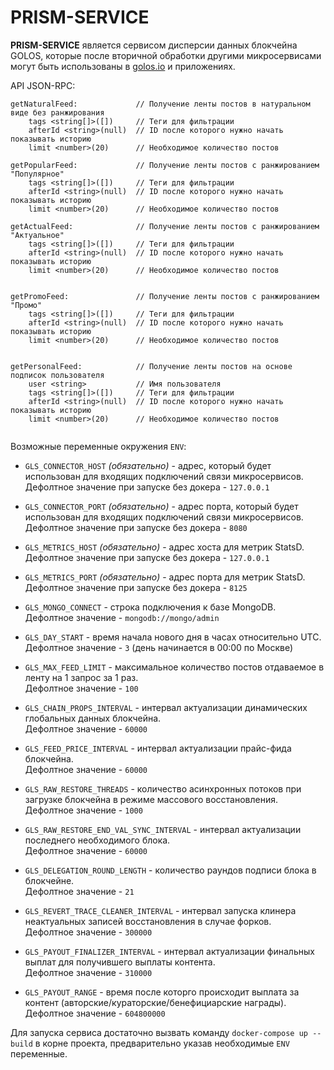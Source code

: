 # PRISM-SERVICE

**PRISM-SERVICE** является сервисом дисперсии данных блокчейна GOLOS, которые после вторичной обработки другими
 микросервисами могут быть использованы в [golos.io](https://golos.io) и приложениях.
 
API JSON-RPC:

 ```
 getNaturalFeed:             // Получение ленты постов в натуральном виде без ранжирования
     tags <string[]>([])     // Теги для фильтрации
     afterId <string>(null)  // ID после которого нужно начать показывать историю
     limit <number>(20)      // Необходимое количество постов
          
 getPopularFeed:             // Получение ленты постов с ранжированием "Популярное"
     tags <string[]>([])     // Теги для фильтрации
     afterId <string>(null)  // ID после которого нужно начать показывать историю
     limit <number>(20)      // Необходимое количество постов
      
 getActualFeed:              // Получение ленты постов с ранжированием "Актуальное"
     tags <string[]>([])     // Теги для фильтрации
     afterId <string>(null)  // ID после которого нужно начать показывать историю
     limit <number>(20)      // Необходимое количество постов
         
               
 getPromoFeed:               // Получение ленты постов с ранжированием "Промо"
     tags <string[]>([])     // Теги для фильтрации
     afterId <string>(null)  // ID после которого нужно начать показывать историю
     limit <number>(20)      // Необходимое количество постов  
         
                            
 getPersonalFeed:            // Получение ленты постов на основе подписок пользователя
     user <string>           // Имя пользователя
     tags <string[]>([])     // Теги для фильтрации
     afterId <string>(null)  // ID после которого нужно начать показывать историю
     limit <number>(20)      // Необходимое количество постов    
          
 ```

Возможные переменные окружения `ENV`:
  
 - `GLS_CONNECTOR_HOST` *(обязательно)* - адрес, который будет использован для входящих подключений связи микросервисов.  
  Дефолтное значение при запуске без докера - `127.0.0.1`

 - `GLS_CONNECTOR_PORT` *(обязательно)* - адрес порта, который будет использован для входящих подключений связи микросервисов.  
  Дефолтное значение при запуске без докера - `8080`

 - `GLS_METRICS_HOST` *(обязательно)* - адрес хоста для метрик StatsD.  
  Дефолтное значение при запуске без докера - `127.0.0.1`

 - `GLS_METRICS_PORT` *(обязательно)* - адрес порта для метрик StatsD.  
  Дефолтное значение при запуске без докера - `8125`

 - `GLS_MONGO_CONNECT` - строка подключения к базе MongoDB.  
  Дефолтное значение - `mongodb://mongo/admin`

 - `GLS_DAY_START` - время начала нового дня в часах относительно UTC.  
  Дефолтное значение - `3` (день начинается в 00:00 по Москве)
    
 - `GLS_MAX_FEED_LIMIT` - максимальное количество постов отдаваемое в ленту на 1 запрос за 1 раз.  
  Дефолтное значение - `100`
  
 - `GLS_CHAIN_PROPS_INTERVAL` - интервал актуализации динамических глобальных данных блокчейна.  
  Дефолтное значение - `60000`
  
 - `GLS_FEED_PRICE_INTERVAL` - интервал актуализации прайс-фида блокчейна.  
  Дефолтное значение - `60000`
  
 - `GLS_RAW_RESTORE_THREADS` - количество асинхронных потоков при загрузке блокчейна в режиме массового восстановления.  
  Дефолтное значение - `1000`
  
 - `GLS_RAW_RESTORE_END_VAL_SYNC_INTERVAL` - интервал актуализации последнего необходимого блока.  
  Дефолтное значение - `60000`
  
 - `GLS_DELEGATION_ROUND_LENGTH` - количество раундов подписи блока в блокчейне.  
  Дефолтное значение - `21`
  
 - `GLS_REVERT_TRACE_CLEANER_INTERVAL` - интервал запуска клинера неактуальных записей восстановления в случае форков.  
  Дефолтное значение - `300000`
  
 - `GLS_PAYOUT_FINALIZER_INTERVAL` - интервал актуализации финальных выплат для получившего выплаты контента.  
  Дефолтное значение - `310000`
  
 - `GLS_PAYOUT_RANGE` - время после которго происходит выплата за контент (авторские/кураторские/бенефициарские награды).  
  Дефолтное значение - `604800000`
 
Для запуска сервиса достаточно вызвать команду `docker-compose up --build` в корне проекта, предварительно указав
необходимые `ENV` переменные.  